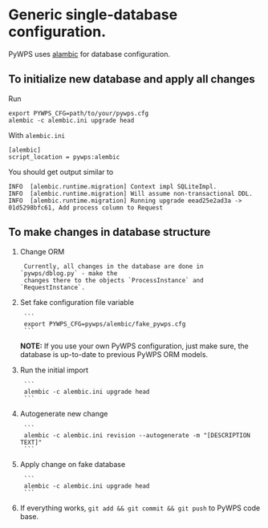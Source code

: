 # Generic single-database configuration.

PyWPS uses [alambic](https://alembic.sqlalchemy.org/en/latest/tutorial.html) for
database configuration.

## To initialize new database and apply all changes

Run

```
export PYWPS_CFG=path/to/your/pywps.cfg
alembic -c alembic.ini upgrade head
```

With `alembic.ini`

```
[alembic]
script_location = pywps:alembic
```

You should get output similar to

```
INFO  [alembic.runtime.migration] Context impl SQLiteImpl.
INFO  [alembic.runtime.migration] Will assume non-transactional DDL.
INFO  [alembic.runtime.migration] Running upgrade eead25e2ad3a -> 01d5298bfc61, Add process column to Request
```

## To make changes in database structure

1. Change ORM

        Currently, all changes in the database are done in `pywps/dblog.py` - make the
        changes there to the objects `ProcessInstance` and `RequestInstance`.

2. Set fake configuration file variable

        ```
        export PYWPS_CFG=pywps/alembic/fake_pywps.cfg
        ```

    **NOTE:** If you use your own PyWPS configuration, just make sure, the
    database is up-to-date to previous PyWPS ORM models.

3. Run the initial import

        ```
        alembic -c alembic.ini upgrade head
        ```

4. Autogenerate new change

        ```
        alembic -c alembic.ini revision --autogenerate -m "[DESCRIPTION TEXT]"
        ```

5. Apply change on fake database

        ```
        alembic -c alembic.ini upgrade head
        ```

6. If everything works, `git add && git commit && git push` to PyWPS code base.
